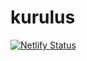# kurulus
[![Netlify Status](https://api.netlify.com/api/v1/badges/dcb596c0-abbf-4c83-b480-cc6edc23d12d/deploy-status)](https://app.netlify.com/sites/kurulus-osman-s2/deploys)

